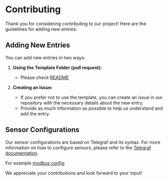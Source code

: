 # Contributing

Thank you for considering contributing to our project! Here are the guidelines for adding new entries:

## Adding New Entries

You can add new entries in two ways:

1. **Using the Template Folder (pull request):**
   - Please check [README](/template/README.md)

2. **Creating an Issue:**
   - If you prefer not to use the template, you can create an issue in our repository with the necessary details about the new entry.
   - Provide as much information as possible to help us understand and add the entry.

## Sensor Configurations

Our sensor configurations are based on Telegraf and its syntax. For more information on how to configure sensors, please refer to the [Telegraf documentation](https://github.com/influxdata/telegraf).

For example [modbus config](https://github.com/influxdata/telegraf/blob/master/plugins/inputs/modbus/README.md)

We appreciate your contributions and look forward to your input!
